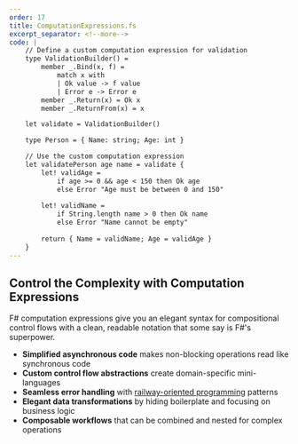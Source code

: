 ```yaml
---
order: 17
title: ComputationExpressions.fs
excerpt_separator: <!--more-->
code: |
    // Define a custom computation expression for validation
    type ValidationBuilder() =
        member _.Bind(x, f) = 
            match x with
            | Ok value -> f value
            | Error e -> Error e
        member _.Return(x) = Ok x
        member _.ReturnFrom(x) = x

    let validate = ValidationBuilder()

    type Person = { Name: string; Age: int }

    // Use the custom computation expression
    let validatePerson age name = validate {
        let! validAge = 
            if age >= 0 && age < 150 then Ok age
            else Error "Age must be between 0 and 150"
            
        let! validName = 
            if String.length name > 0 then Ok name
            else Error "Name cannot be empty"
            
        return { Name = validName; Age = validAge }
    }
---
```

## Control the Complexity with Computation Expressions

F# computation expressions give you an elegant syntax for compositional control flows with a clean, readable notation that some say is F#'s superpower.
<!--more-->
- **Simplified asynchronous code** makes non-blocking operations read like synchronous code
- **Custom control flow abstractions** create domain-specific mini-languages
- **Seamless error handling** with [railway-oriented programming](https://fsharpforfunandprofit.com/rop/) patterns
- **Elegant data transformations** by hiding boilerplate and focusing on business logic
- **Composable workflows** that can be combined and nested for complex operations

